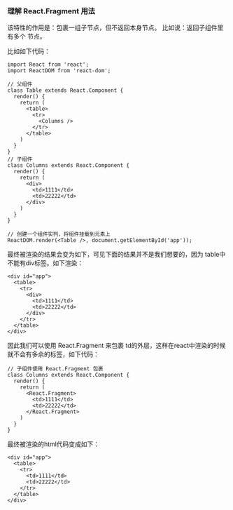 ### 理解 React.Fragment 用法

  该特性的作用是：包裹一组子节点，但不返回本身节点。
  比如说：返回子组件里有多个 <td> 节点。

  比如如下代码：
```
import React from 'react';
import ReactDOM from 'react-dom';

// 父组件
class Table extends React.Component {
  render() {
    return (
      <table>
        <tr>
          <Columns />
        </tr>
      </table>
    )
  }
}
// 子组件
class Columns extends React.Component {
  render() {
    return (
      <div>
        <td>1111</td>
        <td>22222</td>
      </div>
    )
  }
}

// 创建一个组件实列，将组件挂载到元素上
ReactDOM.render(<Table />, document.getElementById('app'));
```
  最终被渲染的结果会变为如下，可见下面的结果并不是我们想要的，因为 table中不能有div标签。如下渲染：
```
<div id="app">
  <table>
    <tr>
      <div>
        <td>1111</td>
        <td>22222</td>
      </div>
    </tr>
  </table>
</div>
```
  因此我们可以使用 React.Fragment 来包裹 td的外层，这样在react中渲染的时候就不会有多余的标签，如下代码：
```
// 子组件使用 React.Fragment 包裹
class Columns extends React.Component {
  render() {
    return (
      <React.Fragment>
        <td>1111</td>
        <td>22222</td>
      </React.Fragment>
    )
  }
}
```
  最终被渲染的html代码变成如下：
```
<div id="app">
  <table>
    <tr>
      <td>1111</td>
      <td>22222</td>
    </tr>
  </table>
</div>
```